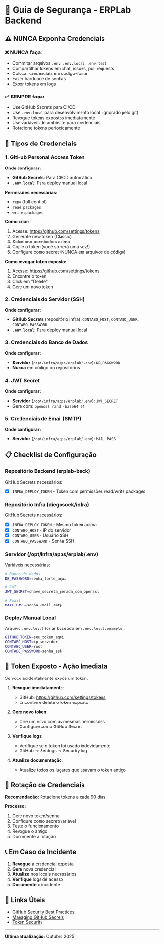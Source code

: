 # 🔐 Guia de Segurança - ERPLab Backend

## ⚠️ NUNCA Exponha Credenciais

### ❌ NUNCA faça:

- Commitar arquivos `.env`, `.env.local`, `.env.test`
- Compartilhar tokens em chat, issues, pull requests
- Colocar credenciais em código-fonte
- Fazer hardcode de senhas
- Expor tokens em logs

### ✅ SEMPRE faça:

- Use GitHub Secrets para CI/CD
- Use `.env.local` para desenvolvimento local (ignorado pelo git)
- Revogue tokens expostos imediatamente
- Use variáveis de ambiente para credenciais
- Rotacione tokens periodicamente

## 🔑 Tipos de Credenciais

### 1. GitHub Personal Access Token

**Onde configurar:**

- **GitHub Secrets**: Para CI/CD automático
- **`.env.local`**: Para deploy manual local

**Permissões necessárias:**

- `repo` (full control)
- `read:packages`
- `write:packages`

**Como criar:**

1. Acesse: https://github.com/settings/tokens
2. Generate new token (Classic)
3. Selecione permissões acima
4. Copie o token (você só verá uma vez!)
5. Configure como secret (NUNCA em arquivos de código)

**Como revogar token exposto:**

1. Acesse: https://github.com/settings/tokens
2. Encontre o token
3. Click em "Delete"
4. Gere um novo token

### 2. Credenciais do Servidor (SSH)

**Onde configurar:**

- **GitHub Secrets** (repositório infra): `CONTABO_HOST`, `CONTABO_USER`, `CONTABO_PASSWORD`
- **`.env.local`**: Para deploy manual local

### 3. Credenciais do Banco de Dados

**Onde configurar:**

- **Servidor** (`/opt/infra/apps/erplab/.env`): `DB_PASSWORD`
- **Nunca** em código ou repositórios

### 4. JWT Secret

**Onde configurar:**

- **Servidor** (`/opt/infra/apps/erplab/.env`): `JWT_SECRET`
- Gere com: `openssl rand -base64 64`

### 5. Credenciais de Email (SMTP)

**Onde configurar:**

- **Servidor** (`/opt/infra/apps/erplab/.env`): `MAIL_PASS`

## 📋 Checklist de Configuração

### Repositório Backend (erplab-back)

GitHub Secrets necessários:

- [x] `INFRA_DEPLOY_TOKEN` - Token com permissões read/write packages

### Repositório Infra (diegosoek/infra)

GitHub Secrets necessários:

- [x] `INFRA_DEPLOY_TOKEN` - Mesmo token acima
- [x] `CONTABO_HOST` - IP do servidor
- [x] `CONTABO_USER` - Usuário SSH
- [x] `CONTABO_PASSWORD` - Senha SSH

### Servidor (/opt/infra/apps/erplab/.env)

Variáveis necessárias:

```bash
# Banco de dados
DB_PASSWORD=senha_forte_aqui

# JWT
JWT_SECRET=chave_secreta_gerada_com_openssl

# Email
MAIL_PASS=senha_email_smtp
```

### Deploy Manual Local

Arquivo `.env.local` (criar baseado em `.env.local.example`):

```bash
GITHUB_TOKEN=seu_token_aqui
CONTABO_HOST=ip_servidor
CONTABO_USER=root
CONTABO_PASSWORD=senha_ssh
```

## 🚨 Token Exposto - Ação Imediata

Se você acidentalmente expôs um token:

1. **Revogue imediatamente**:
   - GitHub: https://github.com/settings/tokens
   - Encontre e delete o token exposto

2. **Gere novo token**:
   - Crie um novo com as mesmas permissões
   - Configure como GitHub Secret

3. **Verifique logs**:
   - Verifique se o token foi usado indevidamente
   - GitHub → Settings → Security log

4. **Atualize documentação**:
   - Atualize todos os lugares que usavam o token antigo

## 🔄 Rotação de Credenciais

**Recomendação:** Rotacione tokens a cada 90 dias.

**Processo:**

1. Gere novo token/senha
2. Configure como secret/variável
3. Teste o funcionamento
4. Revogue o antigo
5. Documente a rotação

## 📞 Em Caso de Incidente

1. **Revogue** a credencial exposta
2. **Gere** nova credencial
3. **Atualize** nos locais necessários
4. **Verifique** logs de acesso
5. **Documente** o incidente

## 🔗 Links Úteis

- [GitHub Security Best Practices](https://docs.github.com/en/code-security)
- [Managing GitHub Secrets](https://docs.github.com/en/actions/security-guides/encrypted-secrets)
- [Token Security](https://docs.github.com/en/authentication/keeping-your-account-and-data-secure)

---

**Última atualização:** Outubro 2025
